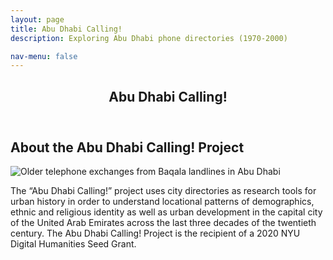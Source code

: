 ```yaml
---
layout: page
title: Abu Dhabi Calling!
description: Exploring Abu Dhabi phone directories (1970-2000) 

nav-menu: false
---
```



<!-- One -->
<section id="one">
  <div class="inner">
    <header class="major">
      <h1>Abu Dhabi Calling!</h1>
    </header>

<!-- Content -->
<h2 id="content">About the Abu Dhabi Calling! Project</h2>

![Older telephone exchanges from Baqala landlines in Abu Dhabi](https://github.com/opengulf/opengulf.github.io/blob/master/old_tel_exchanges_baqala.png)

<p>The “Abu Dhabi Calling!” project uses city directories as research tools for urban history in order to understand locational patterns of demographics, ethnic and religious identity as well as urban development in the capital city of the United Arab Emirates across the last three decades of the twentieth century. The Abu Dhabi Calling! Project is the recipient of a 2020 NYU Digital Humanities Seed Grant.</p>
